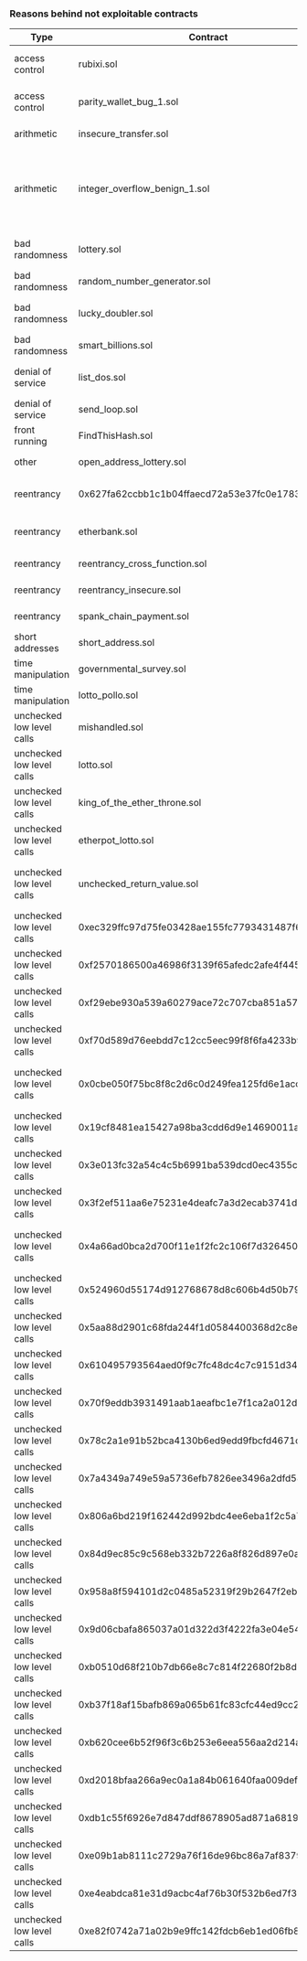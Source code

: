 ### Reasons behind not exploitable contracts

| Type                      | Contract                                       | Reason                            | Comments                     |
|---------------------------|------------------------------------------------|-----------------------------------|------------------------------|
| access control            | rubixi.sol                                     | wrong solidity version            | |
| access control            | parity_wallet_bug_1.sol                        | incompatible solidity version     | |
| arithmetic                | insecure_transfer.sol                          | missing methods                   | |
| arithmetic                | integer_overflow_benign_1.sol                  | not exploitable                   | benign overflow, does not affect the global state of the contract |
| bad randomness            | lottery.sol                                    | wrong solidity version            | |
| bad randomness            | random_number_generator.sol                    | missing methods                   | |
| bad randomness            | lucky_doubler.sol                              | wrong solidity version            | |
| bad randomness            | smart_billions.sol                             | exceeded time box                 | |
| denial of service         | list_dos.sol                                   | wrong solidity version            | |
| denial of service         | send_loop.sol                                  | missing methods                   | |
| front running             | FindThisHash.sol                               | needs to crack hash               | |
| other                     | open_address_lottery.sol                       | honeypot contract                 | |
| reentrancy                | 0x627fa62ccbb1c1b04ffaecd72a53e37fc0e17839.sol | not exploitable                   | access restricted to owner |
| reentrancy                | etherbank.sol                                  | wrong solidity version            | |
| reentrancy                | reentrancy_cross_function.sol                  | missing methods                   | |
| reentrancy                | reentrancy_insecure.sol                        | missing methods                   | |
| reentrancy                | spank_chain_payment.sol                        | exceeded time box                 | |
| short addresses           | short_address.sol                              | exceeded time box                 | |
| time manipulation         | governmental_survey.sol                        | missing methods                   | |
| time manipulation         | lotto_pollo.sol                                | missing methods                   | |
| unchecked low level calls | mishandled.sol                                 | missing methods                   | |
| unchecked low level calls | lotto.sol                                      | missing methods                   | |
| unchecked low level calls | king_of_the_ether_throne.sol                   | wrong solidity version            | |
| unchecked low level calls | etherpot_lotto.sol                             | wrong solidity version            | |
| unchecked low level calls | unchecked_return_value.sol                     | not exploitable                   | no inconsistent state nor stolen eth |
| unchecked low level calls | 0xec329ffc97d75fe03428ae155fc7793431487f63.sol | not exploitable                   | access restricted to owner |
| unchecked low level calls | 0xf2570186500a46986f3139f65afedc2afe4f445d.sol | not exploitable                   | constant callee address |
| unchecked low level calls | 0xf29ebe930a539a60279ace72c707cba851a57707.sol | not exploitable                   | constant callee address |
| unchecked low level calls | 0xf70d589d76eebdd7c12cc5eec99f8f6fa4233b9e.sol | not exploitable                   | access restricted to owner |
| unchecked low level calls | 0x0cbe050f75bc8f8c2d6c0d249fea125fd6e1acc9.sol | not exploitable                   | no inconsistent state nor stolen eth |
| unchecked low level calls | 0x19cf8481ea15427a98ba3cdd6d9e14690011ab10.sol | not exploitable                   | access restricted to owner |
| unchecked low level calls | 0x3e013fc32a54c4c5b6991ba539dcd0ec4355c859.sol | not exploitable                   | access restricted to owner |
| unchecked low level calls | 0x3f2ef511aa6e75231e4deafc7a3d2ecab3741de2.sol | not exploitable                   | access restricted to owner |
| unchecked low level calls | 0x4a66ad0bca2d700f11e1f2fc2c106f7d3264504c.sol | not exploitable                   | access restricted to constant address |
| unchecked low level calls | 0x524960d55174d912768678d8c606b4d50b79d7b1.sol | not exploitable                   | constant callee address |
| unchecked low level calls | 0x5aa88d2901c68fda244f1d0584400368d2c8e739.sol | not exploitable                   | access restricted to owner |
| unchecked low level calls | 0x610495793564aed0f9c7fc48dc4c7c9151d34fd6.sol | not exploitable                   | access restricted to owner |
| unchecked low level calls | 0x70f9eddb3931491aab1aeafbc1e7f1ca2a012db4.sol | not exploitable                   | access restricted to owner |
| unchecked low level calls | 0x78c2a1e91b52bca4130b6ed9edd9fbcfd4671c37.sol | not exploitable                   | access restricted to owner |
| unchecked low level calls | 0x7a4349a749e59a5736efb7826ee3496a2dfd5489.sol | not exploitable                   | access restricted to owner |
| unchecked low level calls | 0x806a6bd219f162442d992bdc4ee6eba1f2c5a707.sol | not exploitable                   | access restricted to owner |
| unchecked low level calls | 0x84d9ec85c9c568eb332b7226a8f826d897e0a4a8.sol | not exploitable                   | access restricted to owner |
| unchecked low level calls | 0x958a8f594101d2c0485a52319f29b2647f2ebc06.sol | not exploitable                   | access restricted to owner |
| unchecked low level calls | 0x9d06cbafa865037a01d322d3f4222fa3e04e5488.sol | not exploitable                   | constant callee address |
| unchecked low level calls | 0xb0510d68f210b7db66e8c7c814f22680f2b8d1d6.sol | not exploitable                   | access restricted to owner |
| unchecked low level calls | 0xb37f18af15bafb869a065b61fc83cfc44ed9cc27.sol | not exploitable                   | access restricted to owner |
| unchecked low level calls | 0xb620cee6b52f96f3c6b253e6eea556aa2d214a99.sol | not exploitable                   | constant callee address |
| unchecked low level calls | 0xd2018bfaa266a9ec0a1a84b061640faa009def76.sol | not exploitable                   | access restricted to owner |
| unchecked low level calls | 0xdb1c55f6926e7d847ddf8678905ad871a68199d2.sol | not exploitable                   | access restricted to owner |
| unchecked low level calls | 0xe09b1ab8111c2729a76f16de96bc86a7af837928.sol | not exploitable                   | constant callee address |
| unchecked low level calls | 0xe4eabdca81e31d9acbc4af76b30f532b6ed7f3bf.sol | not exploitable                   | access restricted to owner |
| unchecked low level calls | 0xe82f0742a71a02b9e9ffc142fdcb6eb1ed06fb87.sol | not exploitable                   | access restricted to owner |
